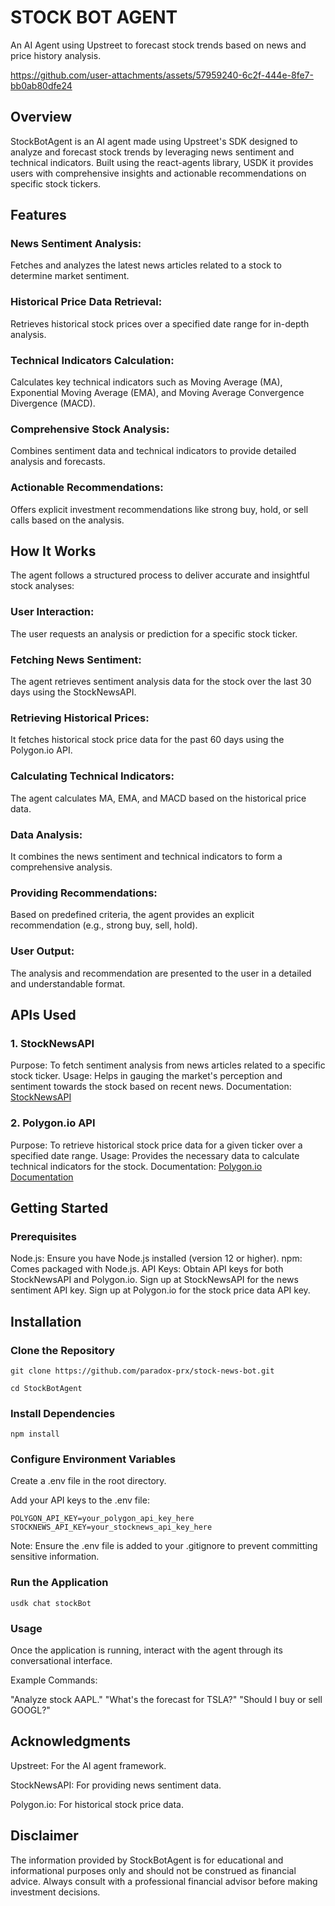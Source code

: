 # STOCK BOT AGENT
An AI Agent using Upstreet to forecast stock trends based on news and price history analysis.



https://github.com/user-attachments/assets/57959240-6c2f-444e-8fe7-bb0ab80dfe24


## Overview
StockBotAgent is an AI agent made using Upstreet's SDK designed to analyze and forecast stock trends by leveraging news sentiment and technical indicators. Built using the react-agents library, USDK it provides users with comprehensive insights and actionable recommendations on specific stock tickers.

## Features
### News Sentiment Analysis: 
Fetches and analyzes the latest news articles related to a stock to determine market sentiment.
### Historical Price Data Retrieval: 
Retrieves historical stock prices over a specified date range for in-depth analysis.
### Technical Indicators Calculation: 
Calculates key technical indicators such as Moving Average (MA), Exponential Moving Average (EMA), and Moving Average Convergence Divergence (MACD).
### Comprehensive Stock Analysis: 
Combines sentiment data and technical indicators to provide detailed analysis and forecasts.
### Actionable Recommendations: 
Offers explicit investment recommendations like strong buy, hold, or sell calls based on the analysis.

## How It Works
The agent follows a structured process to deliver accurate and insightful stock analyses:

### User Interaction: 
The user requests an analysis or prediction for a specific stock ticker.
### Fetching News Sentiment:
The agent retrieves sentiment analysis data for the stock over the last 30 days using the StockNewsAPI.
### Retrieving Historical Prices:
It fetches historical stock price data for the past 60 days using the Polygon.io API.
### Calculating Technical Indicators:
The agent calculates MA, EMA, and MACD based on the historical price data.
### Data Analysis: 
It combines the news sentiment and technical indicators to form a comprehensive analysis.
### Providing Recommendations:
Based on predefined criteria, the agent provides an explicit recommendation (e.g., strong buy, sell, hold).
### User Output: 
The analysis and recommendation are presented to the user in a detailed and understandable format.

## APIs Used
### 1. StockNewsAPI
Purpose: To fetch sentiment analysis from news articles related to a specific stock ticker.
Usage: Helps in gauging the market's perception and sentiment towards the stock based on recent news.
Documentation: [StockNewsAPI](https://stocknewsapi.com/documentation)
### 2. Polygon.io API
Purpose: To retrieve historical stock price data for a given ticker over a specified date range.
Usage: Provides the necessary data to calculate technical indicators for the stock.
Documentation: [Polygon.io Documentation](https://polygon.io/docs/stocks/getting-started)

## Getting Started
### Prerequisites
Node.js: Ensure you have Node.js installed (version 12 or higher).
npm: Comes packaged with Node.js.
API Keys: Obtain API keys for both StockNewsAPI and Polygon.io.
Sign up at StockNewsAPI for the news sentiment API key.
Sign up at Polygon.io for the stock price data API key.

## Installation
### Clone the Repository
```
git clone https://github.com/paradox-prx/stock-news-bot.git

cd StockBotAgent
```

### Install Dependencies

```
npm install
```

### Configure Environment Variables

Create a .env file in the root directory.

Add your API keys to the .env file:

```
POLYGON_API_KEY=your_polygon_api_key_here
STOCKNEWS_API_KEY=your_stocknews_api_key_here
```
Note: Ensure the .env file is added to your .gitignore to prevent committing sensitive information.

### Run the Application

```
usdk chat stockBot
```
### Usage
Once the application is running, interact with the agent through its conversational interface.

Example Commands:

"Analyze stock AAPL."
"What's the forecast for TSLA?"
"Should I buy or sell GOOGL?"

## Acknowledgments
Upstreet: For the AI agent framework.

StockNewsAPI: For providing news sentiment data.

Polygon.io: For historical stock price data.

## Disclaimer
The information provided by StockBotAgent is for educational and informational purposes only and should not be construed as financial advice. Always consult with a professional financial advisor before making investment decisions.



